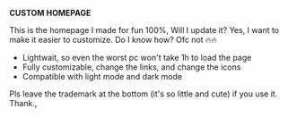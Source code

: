 **CUSTOM HOMEPAGE**

This is the homepage I made for fun 100%, Will I update it? Yes, I want to make it easier to customize. Do I know how? Ofc not 🔥🔥
- Lightwait, so even the worst pc won't take 1h to load the page
- Fully customizable, change the links, and change the icons
- Compatible with light mode and dark mode

Pls leave the trademark at the bottom (it's so little and cute) if you use it. Thank.,
